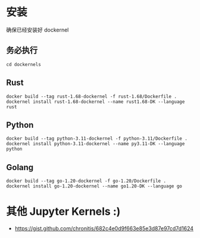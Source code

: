 # 安装

确保已经安装好 dockernel

## 务必执行
```shell
cd dockernels
```

## Rust

```shell
docker build --tag rust-1.68-dockernel -f rust-1.68/Dockerfile .
dockernel install rust-1.68-dockernel --name rust1.68-DK --language rust
```

## Python

```shell
docker build --tag python-3.11-dockernel -f python-3.11/Dockerfile .
dockernel install python-3.11-dockernel --name py3.11-DK --language python
```

## Golang

```shell
docker build --tag go-1.20-dockernel -f go-1.20/Dockerfile .
dockernel install go-1.20-dockernel --name go1.20-DK --language go
```

# 其他 Jupyter Kernels :)
- https://gist.github.com/chronitis/682c4e0d9f663e85e3d87e97cd7d1624